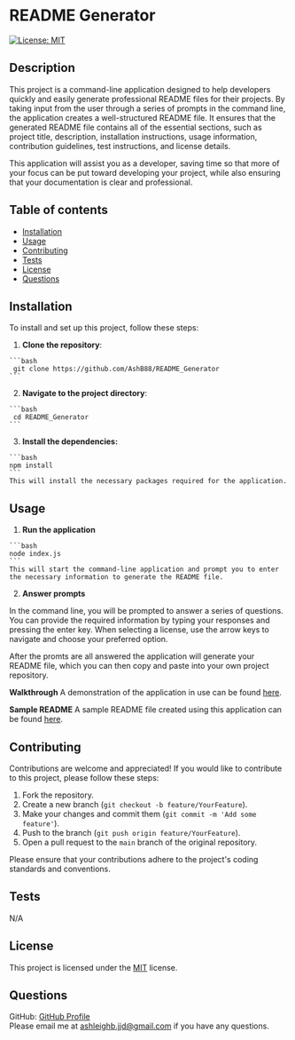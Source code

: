 # README Generator

  [![License: MIT](https://img.shields.io/badge/License-MIT-yellow.svg)](https://opensource.org/licenses/MIT)

  ## Description
  This project is a command-line application designed to help developers quickly and easily   generate professional README files for their projects. By taking input from the user through a  series of prompts in the command line, the application creates a well-structured README file.  It ensures that the generated README file contains all of the essential sections, such as  project title, description, installation instructions, usage information, contribution   guidelines, test instructions, and license details.

  This application will assist you as a developer, saving time so that more of your focus can  be put toward developing your project, while also ensuring that your documentation is clear  and professional.

  ## Table of contents
  - [Installation](#installation)
  - [Usage](#usage)
  - [Contributing](#contributing)
  - [Tests](#tests)
  - [License](#license)
  - [Questions](#questions)

  ## Installation
  To install and set up this project, follow these steps:

  1. **Clone the repository**:

    ```bash
     git clone https://github.com/AshB88/README_Generator
    ```

  2. **Navigate to the project directory**:

    ```bash
     cd README_Generator
    ```

  3. **Install the dependencies:**

    ```bash
    npm install
    ```
    This will install the necessary packages required for the application.

  ## Usage
  
  1. **Run the application**

    ```bash
    node index.js
    ```
    This will start the command-line application and prompt you to enter the necessary information to generate the README file.

  2. **Answer prompts**

   In the command line, you will be prompted to answer a series of questions. You can provide the required information by typing your responses and pressing the enter key. When selecting a license, use the arrow keys to navigate and choose your preferred option.

  After the promts are all answered the application will generate your README file, which you can then copy and paste into your own project repository.

  **Walkthrough**
  A demonstration of the application in use can be found [here](https://drive.google.com/file/d/1VidoVvUWo0CqDY8K-oPlqUbREUsJPnwq/view?usp=drive_link).

  **Sample README**
  A sample README file created using this application can be found [here](./sample/README.md).

  ## Contributing
  Contributions are welcome and appreciated! If you would like to contribute to this project, please follow these steps:

  1. Fork the repository.
  2. Create a new branch (`git checkout -b feature/YourFeature`).
  3. Make your changes and commit them (`git commit -m 'Add some feature'`).
  4. Push to the branch (`git push origin feature/YourFeature`).
  5. Open a pull request to the `main` branch of the original repository.

  Please ensure that your contributions adhere to the project's coding standards and conventions.

  ## Tests
  N/A

  ## License
  This project is licensed under the [MIT](https://opensource.org/licenses/MIT) license.

  ## Questions
  GitHub: [GitHub Profile](https://github.com/AshB88)  
  Please email me at ashleighb.jjd@gmail.com if you have any questions.
